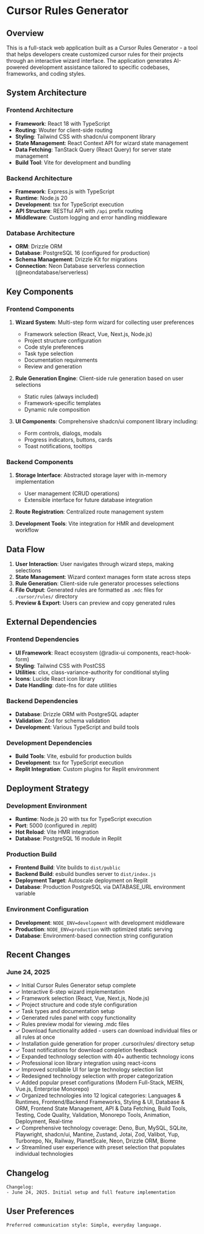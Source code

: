 # Cursor Rules Generator

## Overview

This is a full-stack web application built as a Cursor Rules Generator - a tool that helps developers create customized cursor rules for their projects through an interactive wizard interface. The application generates AI-powered development assistance tailored to specific codebases, frameworks, and coding styles.

## System Architecture

### Frontend Architecture
- **Framework**: React 18 with TypeScript
- **Routing**: Wouter for client-side routing
- **Styling**: Tailwind CSS with shadcn/ui component library
- **State Management**: React Context API for wizard state management
- **Data Fetching**: TanStack Query (React Query) for server state management
- **Build Tool**: Vite for development and bundling

### Backend Architecture
- **Framework**: Express.js with TypeScript
- **Runtime**: Node.js 20
- **Development**: tsx for TypeScript execution
- **API Structure**: RESTful API with `/api` prefix routing
- **Middleware**: Custom logging and error handling middleware

### Database Architecture
- **ORM**: Drizzle ORM
- **Database**: PostgreSQL 16 (configured for production)
- **Schema Management**: Drizzle Kit for migrations
- **Connection**: Neon Database serverless connection (@neondatabase/serverless)

## Key Components

### Frontend Components
1. **Wizard System**: Multi-step form wizard for collecting user preferences
   - Framework selection (React, Vue, Next.js, Node.js)
   - Project structure configuration
   - Code style preferences
   - Task type selection
   - Documentation requirements
   - Review and generation

2. **Rule Generation Engine**: Client-side rule generation based on user selections
   - Static rules (always included)
   - Framework-specific templates
   - Dynamic rule composition

3. **UI Components**: Comprehensive shadcn/ui component library including:
   - Form controls, dialogs, modals
   - Progress indicators, buttons, cards
   - Toast notifications, tooltips

### Backend Components
1. **Storage Interface**: Abstracted storage layer with in-memory implementation
   - User management (CRUD operations)
   - Extensible interface for future database integration

2. **Route Registration**: Centralized route management system
3. **Development Tools**: Vite integration for HMR and development workflow

## Data Flow

1. **User Interaction**: User navigates through wizard steps, making selections
2. **State Management**: Wizard context manages form state across steps
3. **Rule Generation**: Client-side rule generator processes selections
4. **File Output**: Generated rules are formatted as `.mdc` files for `.cursor/rules/` directory
5. **Preview & Export**: Users can preview and copy generated rules

## External Dependencies

### Frontend Dependencies
- **UI Framework**: React ecosystem (@radix-ui components, react-hook-form)
- **Styling**: Tailwind CSS with PostCSS
- **Utilities**: clsx, class-variance-authority for conditional styling
- **Icons**: Lucide React icon library
- **Date Handling**: date-fns for date utilities

### Backend Dependencies
- **Database**: Drizzle ORM with PostgreSQL adapter
- **Validation**: Zod for schema validation
- **Development**: Various TypeScript and build tools

### Development Dependencies
- **Build Tools**: Vite, esbuild for production builds
- **Development**: tsx for TypeScript execution
- **Replit Integration**: Custom plugins for Replit environment

## Deployment Strategy

### Development Environment
- **Runtime**: Node.js 20 with tsx for TypeScript execution
- **Port**: 5000 (configured in .replit)
- **Hot Reload**: Vite HMR integration
- **Database**: PostgreSQL 16 module in Replit

### Production Build
- **Frontend Build**: Vite builds to `dist/public`
- **Backend Build**: esbuild bundles server to `dist/index.js`
- **Deployment Target**: Autoscale deployment on Replit
- **Database**: Production PostgreSQL via DATABASE_URL environment variable

### Environment Configuration
- **Development**: `NODE_ENV=development` with development middleware
- **Production**: `NODE_ENV=production` with optimized static serving
- **Database**: Environment-based connection string configuration

## Recent Changes

### June 24, 2025
- ✓ Initial Cursor Rules Generator setup complete
- ✓ Interactive 6-step wizard implementation
- ✓ Framework selection (React, Vue, Next.js, Node.js)
- ✓ Project structure and code style configuration
- ✓ Task types and documentation setup
- ✓ Generated rules panel with copy functionality
- ✓ Rules preview modal for viewing .mdc files
- ✓ Download functionality added - users can download individual files or all rules at once
- ✓ Installation guide generation for proper .cursor/rules/ directory setup
- ✓ Toast notifications for download completion feedback
- ✓ Expanded technology selection with 40+ authentic technology icons
- ✓ Professional icon library integration using react-icons
- ✓ Improved scrollable UI for large technology selection list
- ✓ Redesigned technology selection with proper categorization
- ✓ Added popular preset configurations (Modern Full-Stack, MERN, Vue.js, Enterprise Monorepo)
- ✓ Organized technologies into 12 logical categories: Languages & Runtimes, Frontend/Backend Frameworks, Styling & UI, Database & ORM, Frontend State Management, API & Data Fetching, Build Tools, Testing, Code Quality, Validation, Monorepo Tools, Animation, Deployment, Real-time
- ✓ Comprehensive technology coverage: Deno, Bun, MySQL, SQLite, Playwright, shadcn/ui, Mantine, Zustand, Jotai, Zod, Valibot, Yup, Turborepo, Nx, Railway, PlanetScale, Neon, Drizzle ORM, Biome
- ✓ Streamlined user experience with preset selection that populates individual technologies

## Changelog

```
Changelog:
- June 24, 2025. Initial setup and full feature implementation
```

## User Preferences

```
Preferred communication style: Simple, everyday language.
```